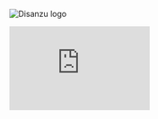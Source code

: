 ![Disanzu logo](/disanzu/assets/DISANZU.png)

<iframe align="center" width="250" height="150" src="https://www.youtube.com/embed/ttMS_j_JegI" frameborder="0" allow="autoplay; encrypted-media" allowfullscreen></iframe>
